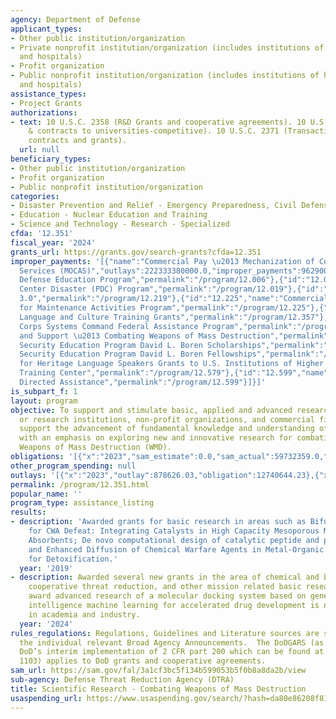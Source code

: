 ```yaml
---
agency: Department of Defense
applicant_types:
- Other public institution/organization
- Private nonprofit institution/organization (includes institutions of higher education
  and hospitals)
- Profit organization
- Public nonprofit institution/organization (includes institutions of higher education
  and hospitals)
assistance_types:
- Project Grants
authorizations:
- text: 10 U.S.C. 2358 (R&D Grants and cooperative agreements). 10 U.S.C. 2361 (Grants
    & contracts to universities-competitive). 10 U.S.C. 2371 (Transactions other than
    contracts and grants).
  url: null
beneficiary_types:
- Other public institution/organization
- Profit organization
- Public nonprofit institution/organization
categories:
- Disaster Prevention and Relief - Emergency Preparedness, Civil Defense
- Education - Nuclear Education and Training
- Science and Technology - Research - Specialized
cfda: '12.351'
fiscal_year: '2024'
grants_url: https://grants.gov/search-grants?cfda=12.351
improper_payments: '[{"name":"Commercial Pay \u2013 Mechanization of Contract Administration
  Services (MOCAS)","outlays":222333380000.0,"improper_payments":96290000.0,"insufficient_payment":0.0,"high_priority":false,"related_programs":[{"id":"12.006","name":"National
  Defense Education Program","permalink":"/program/12.006"},{"id":"12.019","name":"Pacific
  Center Disaster (PDC) Program","permalink":"/program/12.019"},{"id":"12.219","name":"Ease
  3.0","permalink":"/program/12.219"},{"id":"12.225","name":"Commercial Technologies
  for Maintenance Activities Program","permalink":"/program/12.225"},{"id":"12.357","name":"ROTC
  Language and Culture Training Grants","permalink":"/program/12.357"},{"id":"12.369","name":"Marine
  Corps Systems Command Federal Assistance Program","permalink":"/program/12.369"},{"id":"12.501","name":"Training
  and Support \u2013 Combating Weapons of Mass Destruction","permalink":"/program/12.501"},{"id":"12.551","name":"National
  Security Education Program David L. Boren Scholarships","permalink":"/program/12.551"},{"id":"12.552","name":"National
  Security Education Program David L. Boren Fellowships","permalink":"/program/12.552"},{"id":"12.554","name":"English
  for Heritage Language Speakers Grants to U.S. Institutions of Higher Education","permalink":"/program/12.554"},{"id":"12.579","name":"Language
  Training Center","permalink":"/program/12.579"},{"id":"12.599","name":"Congressionally
  Directed Assistance","permalink":"/program/12.599"}]}]'
is_subpart_f: 1
layout: program
objective: To support and stimulate basic, applied and advanced research at educational
  or research institutions, non-profit organizations, and commercial firms, which
  support the advancement of fundamental knowledge and understanding of the sciences
  with an emphasis on exploring new and innovative research for combating or countering
  Weapons of Mass Destruction (WMD).
obligations: '[{"x":"2023","sam_estimate":0.0,"sam_actual":59732359.0,"usa_spending_actual":50208268.87},{"x":"2024","sam_estimate":0.0,"sam_actual":24098380.0,"usa_spending_actual":46515119.69},{"x":"2025","sam_estimate":0.0,"sam_actual":34286000.0,"usa_spending_actual":17095124.07}]'
other_program_spending: null
outlays: '[{"x":"2023","outlay":878626.03,"obligation":12740644.23},{"x":"2024","outlay":321569.21,"obligation":7838611.77},{"x":"2025","outlay":0.0,"obligation":1860701.0}]'
permalink: /program/12.351.html
popular_name: ''
program_type: assistance_listing
results:
- description: 'Awarded grants for basic research in areas such as Bifunctional Materials
    for CWA Defeat: Integrating Catalysts in High Capacity Mesoporous Metal Oxide
    Absorbents; De novo computational design of catalytic peptide and peptoid macrocycles;
    and Enhanced Diffusion of Chemical Warfare Agents in Metal-Organic Frameworks
    for Detoxification.'
  year: '2019'
- description: Awarded several new grants in the area of chemical and biological,
    cooperative threat reduction, and other mission related basic research. One such
    award advanced research of a molecular docking system based on generative artificial
    intelligence machine learning for accelerated drug development is now being used
    in academia and industry.
  year: '2024'
rules_regulations: Regulations, Guidelines and Literature sources are specified in
  the individual relevant Broad Agency Announcements.  The DoDGARS (as updated through
  DoD’s interim implementation of 2 CFR part 200 which can be found at 2 CFR part
  1103) applies to DoD grants and cooperative agreements.
sam_url: https://sam.gov/fal/3a1cf3bc5f134b599053b5f0b8a8da2b/view
sub-agency: Defense Threat Reduction Agency (DTRA)
title: Scientific Research - Combating Weapons of Mass Destruction
usaspending_url: https://www.usaspending.gov/search/?hash=da80e86208f8199e941ac6d09d6cbe15
---
```

